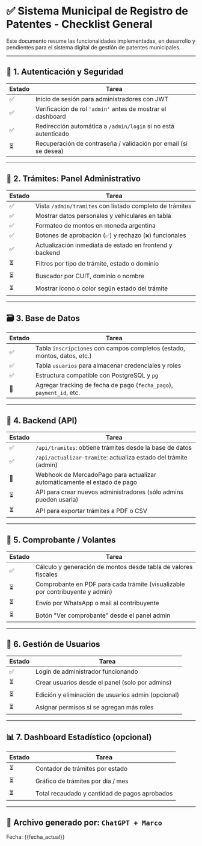 # ✅ Sistema Municipal de Registro de Patentes - Checklist General

Este documento resume las funcionalidades implementadas, en desarrollo y pendientes para el sistema digital de gestión de patentes municipales.

---

## 🔐 1. Autenticación y Seguridad

| Estado | Tarea |
|--------|-------|
| ✅ | Inicio de sesión para administradores con JWT |
| ✅ | Verificación de rol `'admin'` antes de mostrar el dashboard |
| ✅ | Redirección automática a `/admin/login` si no está autenticado |
| ⏳ | Recuperación de contraseña / validación por email (si se desea) |

---

## 🧾 2. Trámites: Panel Administrativo

| Estado | Tarea |
|--------|-------|
| ✅ | Vista `/admin/tramites` con listado completo de trámites |
| ✅ | Mostrar datos personales y vehiculares en tabla |
| ✅ | Formateo de montos en moneda argentina |
| ✅ | Botones de aprobación (`✅`) y rechazo (`❌`) funcionales |
| ✅ | Actualización inmediata de estado en frontend y backend |
| ⏳ | Filtros por tipo de trámite, estado o dominio |
| ⏳ | Buscador por CUIT, dominio o nombre |
| ⏳ | Mostrar icono o color según estado del trámite |

---

## 🗃️ 3. Base de Datos

| Estado | Tarea |
|--------|-------|
| ✅ | Tabla `inscripciones` con campos completos (estado, montos, datos, etc.) |
| ✅ | Tabla `usuarios` para almacenar credenciales y roles |
| ✅ | Estructura compatible con PostgreSQL y `pg` |
| 🔄 | Agregar tracking de fecha de pago (`fecha_pago`), `payment_id`, etc. |

---

## 🧠 4. Backend (API)

| Estado | Tarea |
|--------|-------|
| ✅ | `/api/tramites`: obtiene trámites desde la base de datos |
| ✅ | `/api/actualizar-tramite`: actualiza estado del trámite (admin) |
| 🔄 | Webhook de MercadoPago para actualizar automáticamente el estado de pago |
| ⏳ | API para crear nuevos administradores (sólo admins pueden usarla) |
| ⏳ | API para exportar trámites a PDF o CSV |

---

## 🧾 5. Comprobante / Volantes

| Estado | Tarea |
|--------|-------|
| ✅ | Cálculo y generación de montos desde tabla de valores fiscales |
| ⏳ | Comprobante en PDF para cada trámite (visualizable por contribuyente y admin) |
| ⏳ | Envío por WhatsApp o mail al contribuyente |
| ⏳ | Botón "Ver comprobante" desde el panel admin |

---

## 👥 6. Gestión de Usuarios

| Estado | Tarea |
|--------|-------|
| ✅ | Login de administrador funcionando |
| ⏳ | Crear usuarios desde el panel (solo por admins) |
| ⏳ | Edición y eliminación de usuarios admin (opcional) |
| ⏳ | Asignar permisos si se agregan más roles |

---

## 📊 7. Dashboard Estadístico (opcional)

| Estado | Tarea |
|--------|-------|
| ⏳ | Contador de trámites por estado |
| ⏳ | Gráfico de trámites por día / mes |
| ⏳ | Total recaudado y cantidad de pagos aprobados |

---

## 📁 Archivo generado por: `ChatGPT + Marco`
Fecha: {{fecha_actual}}

